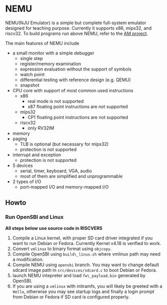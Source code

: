 # NEMU

NEMU(NJU Emulator) is a simple but complete full-system emulator designed for teaching purpose.
Currently it supports x86, mips32, and riscv32.
To build programs run above NEMU, refer to the [AM project](https://github.com/NJU-ProjectN/abstract-machine).

The main features of NEMU include
* a small monitor with a simple debugger
  * single step
  * register/memory examination
  * expression evaluation without the support of symbols
  * watch point
  * differential testing with reference design (e.g. QEMU)
  * snapshot
* CPU core with support of most common used instructions
  * x86
    * real mode is not supported
    * x87 floating point instructions are not supported
  * mips32
    * CP1 floating point instructions are not supported
  * riscv32
    * only RV32IM
* memory
* paging
  * TLB is optional (but necessary for mips32)
  * protection is not supported
* interrupt and exception
  * protection is not supported
* 5 devices
  * serial, timer, keyboard, VGA, audio
  * most of them are simplified and unprogrammable
* 2 types of I/O
  * port-mapped I/O and memory-mapped I/O

## Howto

### Run OpenSBI and Linux

**All steps below use source code in RISCVERS**

1. Compile a Linux kernel, with proper SD card driver integrated if you want to run Debian or Fedora. Currently Kernel v4.18 is verified to work.
2. Convert ```vmlinux``` to binary format using ```objcopy```.
3. Compile OpenSBI using ```build\_linux.sh``` where vmlinux path may need a modification.
4. Compile NEMU using ```opensbi``` branch. You may want to change default sdcard image path in ```src/devices/sdcard.c``` to boot Debian or Fedora.
5. launch NEMU intepreter and load ```fw\_payload.bin``` generated by OpenSBI.
6. If you are using a ```vmlinux``` with initramfs, you will likely be greeted with a ```Hello```, otherwise you may see startup logs and finally a login prompt from Debian or Fedora if SD card is configured properly.
